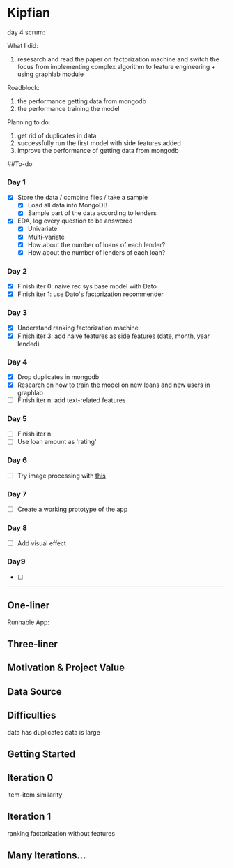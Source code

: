 # Kipfian

day 4 scrum:

What I did:

1. resesarch and read the paper on factorization machine and switch the focus from implementing complex algorithm to feature engineering + using graphlab module

Roadblock:

1. the performance getting data from mongodb
2. the performance training the model

Planning to do:

1. get rid of duplicates in data
2. successfully run the first model with side features added
3. improve the performance of getting data from mongodb




##To-do
### Day 1
- [x] Store the data / combine files / take a sample
    - [x] Load all data into MongoDB
    - [x] Sample part of the data according to lenders
- [x] EDA, log every question to be answered
    - [x] Univariate
    - [x] Multi-variate
    - [x] How about the number of loans of each lender?
    - [x] How about the number of lenders of each loan?

### Day 2
- [x] Finish iter 0: naive rec sys base model with Dato
- [x] Finish iter 1: use Dato's factorization recommender

### Day 3
- [x] Understand ranking factorization machine
- [x] Finish iter 3: add naive features as side features (date, month, year lended)

### Day 4
- [x] Drop duplicates in mongodb
- [x] Research on how to train the model on new loans and new users in graphlab
- [ ] Finish iter n: add text-related features

### Day 5
- [ ] Finish iter n: 
- [ ] Use loan amount as 'rating'

### Day 6
- [ ] Try image processing with [this](http://cs.stanford.edu/people/karpathy/deepimagesent/?hn)

### Day 7
- [ ] Create a working prototype of the app

### Day 8
- [ ] Add visual effect

### Day9
- [ ] 



-------------------




## One-liner

Runnable App: [](#)

## Three-liner


## Motivation & Project Value


## Data Source


## Difficulties
data has duplicates
data is large


## Getting Started


## Iteration 0
item-item similarity


## Iteration 1
ranking factorization without features


## Many Iterations...







